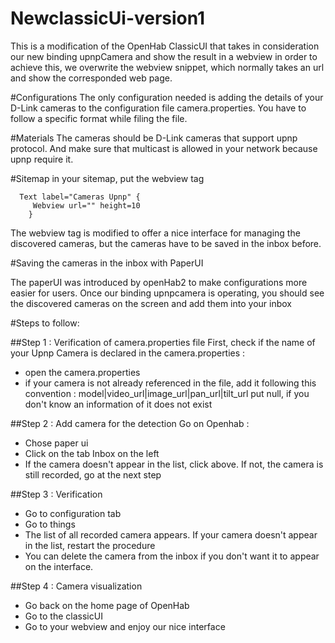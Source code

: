 # NewclassicUi-version1
This is a modification of the OpenHab ClassicUI that takes in consideration our new binding upnpCamera and show the result in a webview
in order to achieve this, we overwrite the webview snippet, which normally takes an url and show the corresponded web page.

#Configurations
The only configuration needed is adding the details of your D-Link cameras to the configuration file camera.properties.
You have to follow a specific format while filing the file.

#Materials
The cameras should be D-Link cameras that support upnp protocol.
And make sure that multicast is allowed in your network because  upnp require it.

#Sitemap
in your sitemap, put the webview tag 

      Text label="Cameras Upnp" {
         Webview url="" height=10
        }

The webview tag is modified to offer a nice interface for managing the discovered cameras, but the cameras have to be saved in the inbox before.

#Saving the cameras in the inbox with PaperUI

The paperUI was introduced by openHab2 to make configurations more easier for users. 
Once our binding upnpcamera is operating, you should see the discovered cameras on the screen and add them into your inbox

#Steps to follow:

##Step 1 : Verification of camera.properties file
First, check if the name of your Upnp Camera is declared in the camera.properties :
- open the camera.properties
- if your camera is not already referenced in the file, add it following this convention :
model|video_url|image_url|pan_url|tilt_url
put null, if you don't know an information of it does not exist

##Step 2 : Add camera for the detection
Go on Openhab :
- Chose paper ui
- Click on the tab Inbox on the left
- If the camera doesn't appear in the list, click above. If not, the camera is still recorded, go at the next step

##Step 3 : Verification
- Go to configuration tab
- Go to things
- The list of all recorded camera appears. If your camera doesn't appear in the list, restart the procedure
- You can delete the camera from the inbox if you don't want it to appear on the interface.

##Step 4 : Camera visualization
- Go back on the home page of OpenHab
- Go to the classicUI
- Go to your webview and enjoy our nice interface
